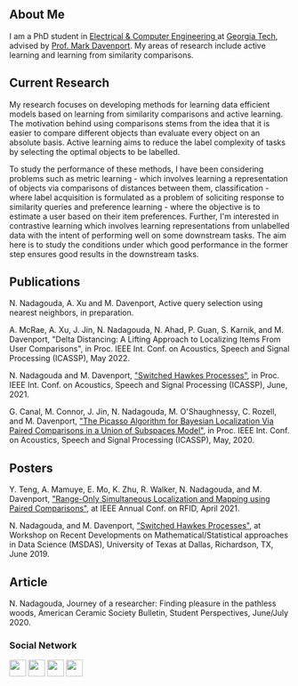 ## About Me

I am a PhD student in <a href="https://www.ece.gatech.edu/" target="_blank">Electrical & Computer Engineering </a> at <a href="https://www.gatech.edu/" target="_blank"> Georgia Tech</a>, advised by <a href="https://www.mdav.ece.gatech.edu/" target="_blank">Prof. Mark Davenport</a>. My areas of research include active learning and learning from similarity comparisons.

## Current Research

My research focuses on developing methods for learning data efficient models based on learning from similarity comparisons and active learning. The motivation behind using comparisons stems from the idea that it is easier to compare different objects than evaluate every object on an absolute basis. Active learning aims to reduce the label complexity of tasks by selecting the optimal objects to be labelled. 

To study the performance of these methods, I have been considering problems such as metric learning - which involves learning a representation of objects via comparisons of distances between them, classification - where label acquisition is formulated as a problem of soliciting response to similarity queries and preference learning - where the objective is to estimate a user based on their item preferences. Further, I'm interested in contrastive learning which involves learning representations from unlabelled data with the intent of performing well on some downstream tasks. The aim here is to study the conditions under which good performance in the former step ensures good results in the downstream tasks.

## Publications

N. Nadagouda, A. Xu and M. Davenport, Active query selection using nearest neighbors, in preparation. 

A. McRae, A. Xu, J. Jin, N. Nadagouda, N. Ahad, P. Guan, S. Karnik, and M. Davenport, "Delta Distancing: A Lifting Approach to Localizing Items From User Comparisons",  in Proc. IEEE Int. Conf. on Acoustics, Speech and Signal Processing (ICASSP), May 2022.

N. Nadagouda and M. Davenport, <a href="/docs/papers/hawkes_processes_icassp_21.pdf" target="_blank">"Switched Hawkes Processes"</a>, in Proc. IEEE Int. Conf. on Acoustics, Speech and Signal Processing (ICASSP), June, 2021.

G. Canal, M. Connor, J. Jin, N. Nadagouda, M. O'Shaughnessy, C. Rozell, and M. Davenport, <a href="/docs/papers/icassp-2020.pdf" target="_blank">"The Picasso Algorithm for Bayesian Localization Via Paired Comparisons in a Union of Subspaces Model"</a>,  in Proc. IEEE Int. Conf. on Acoustics, Speech and Signal Processing (ICASSP), May, 2020. 
 
## Posters

Y. Teng, A. Mamuye, E. Mo, K. Zhu, R. Walker, N. Nadagouda, and M. Davenport, <a href="/docs/papers/slam_rfid_21.pdf" target="_blank">"Range-Only Simultaneous Localization and Mapping using Paired Comparisons"</a>, at IEEE Annual Conf. on RFID, April 2021.

N. Nadagouda, and M. Davenport, <a href="/docs/papers/Namrata_poster.pdf" target="_blank">"Switched Hawkes Processes"</a>, at Workshop on Recent Developments on Mathematical/Statistical approaches in Data Science (MSDAS), University of Texas at Dallas, Richardson, TX, June 2019.

## Article 

N. Nadagouda, Journey of a researcher: Finding pleasure in the pathless woods, American Ceramic Society Bulletin, Student Perspectives, June/July 2020.

### Social Network
<p float="left">
<a href="https://scholar.google.com/citations?user=WPOYaFAAAAAJ&hl=en" target="_blank"><img src="https://nnadagouda95.github.io/images/google-scholar-logo.png" height="30" width="30" /></a>
<a href="mailto:namrata.nadagouda@gatech.edu" target="_blank"><img src="https://nnadagouda95.github.io/images/email-logo.png" height="30" width="30" /></a>
<a href="https://www.linkedin.com/in/namratanadagouda/" target="_blank"><img src="https://nnadagouda95.github.io/images/linkedin-logo-2.png" height="30" width="30" /></a>
<a href="https://github.com/nnadagouda95" target="_blank"><img src="https://nnadagouda95.github.io/images/GitHub-logo-crop.png" height="30" width="30" /></a>
</p>

